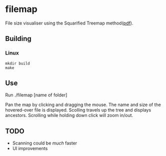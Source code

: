# filemap

File size visualiser using the Squarified Treemap method([pdf](http://www.win.tue.nl/~vanwijk/stm.pdf)).

## Building

### Linux
```
mkdir build
make
```

## Use
Run ./filemap [name  of folder]

Pan the map by clicking and dragging the mouse.
The name and size of the hovered-over file is displayed.
Scolling travels up the tree and displays ancestors.
Scrolling while holding down click will zoom in/out.

## TODO
* Scanning could be _much_ faster
* UI improvements
